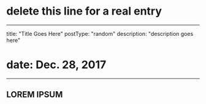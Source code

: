 # delete this line for a real entry
---
title: "Title Goes Here"
postType: "random"
description: "description goes here"
# date: Dec. 28, 2017
---

<!-- ********** CONTENT *********** -->
## LOREM IPSUM
<!-- ********** CONTENT *********** -->